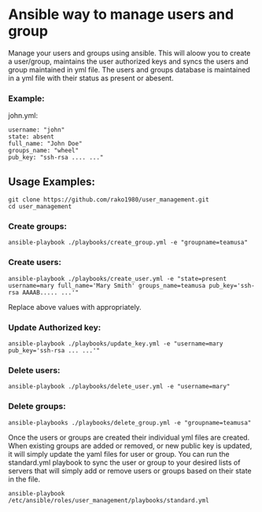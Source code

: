 # Ansible way to manage users and group

Manage your users and groups using ansible. This will aloow you to create a user/group, maintains the user authorized keys and syncs the users and group maintained in yml file. The users and groups database is maintained in a yml file with their status as present or abesent.

### Example:
john.yml:
```
username: "john"
state: absent
full_name: "John Doe"
groups_name: "wheel"
pub_key: "ssh-rsa .... ..."
```


## Usage Examples:
```
git clone https://github.com/rako1980/user_management.git
cd user_management
```
### Create groups:
```
ansible-playbook ./playbooks/create_group.yml -e "groupname=teamusa"
```

### Create users:
```
ansible-playbook ./playbooks/create_user.yml -e "state=present username=mary full_name='Mary Smith' groups_name=teamusa pub_key='ssh-rsa AAAAB..... ...'"
```
Replace above values with appropriately.
### Update Authorized key:
```
ansible-playbook ./playbooks/update_key.yml -e "username=mary pub_key='ssh-rsa ... ...'"
```


### Delete users:
```
ansible-playbook ./playbooks/delete_user.yml -e "username=mary"
```

### Delete groups:
```
ansible-playbooks ./playbooks/delete_group.yml -e "groupname=teamusa"
```

Once the users or groups are created their individual yml files are created. When existing groups are added or removed, or new public key is updated, it will simply update the yaml files for user or group. You can run the standard.yml playbook to sync the user or group to your desired lists of servers that will simply add or remove users or groups based on their state in the file.
```
ansible-playbook /etc/ansible/roles/user_management/playbooks/standard.yml
```
